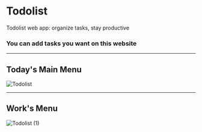 # Todolist
Todolist web app: organize tasks, stay productive

### You can add tasks you want on this website
___


## Today's Main Menu
![Todolist](https://github.com/alifsuryadi/todolist/assets/119511703/5297533f-0ae8-4c05-87d9-ad5b72caca72)


___
## Work's Menu
![Todolist (1)](https://github.com/alifsuryadi/todolist/assets/119511703/e2dda7db-1eab-4f9a-a1fa-1b1a7985da71)
